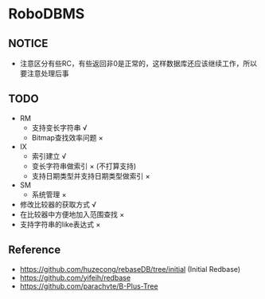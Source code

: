 # RoboDBMS
## NOTICE
 - 注意区分有些RC，有些返回非0是正常的，这样数据库还应该继续工作，所以要注意处理后事
## TODO
 - RM
    - 支持变长字符串 √
    - Bitmap查找效率问题 ×
 - IX
    - 索引建立 √
    - 变长字符串做索引 × (不打算支持)
    - 支持日期类型并支持日期类型做索引 ×
 - SM
    - 系统管理 ×
 - 修改比较器的获取方式 √
 - 在比较器中方便地加入范围查找 ×
 - 支持字符串的like表达式 ×
## Reference
 - https://github.com/huzecong/rebaseDB/tree/initial (Initial Redbase)
 - https://github.com/yifeih/redbase
 - https://github.com/parachvte/B-Plus-Tree
 
